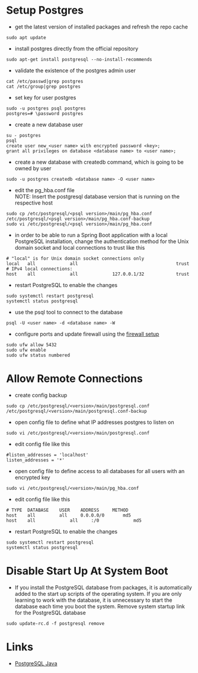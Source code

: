 # Setup Postgres

* get the latest version of installed packages and refresh the repo cache
```
sudo apt update
```

* install postgres directly from the official repository
```
sudo apt-get install postgresql --no-install-recommends
```

* validate the existence of the postgres admin user
```
cat /etc/passwd|grep postgres
cat /etc/group|grep postgres
```

* set key for user postgres
```
sudo -u postgres psql postgres
postgres=# \password postgres
```

* create a new database user
```
su - postgres
psql
create user new_<user name> with encrypted password <key>;
grant all privileges on database <database name> to <user name>;
```

* create a new database with createdb command, which is going to be owned by user <user name>
```
sudo -u postgres createdb <database name> -O <user name>
```

* edit the pg_hba.conf file\
NOTE: Insert the postgresql database version that is running on the respective host
```
sudo cp /etc/postgresql/<psql version>/main/pg_hba.conf /etc/postgresql/<psgl version>/main/pg_hba.conf-backup
sudo vi /etc/postgresql/<psql version>/main/pg_hba.conf
```

* in order to be able to run a Spring Boot application with a local PostgreSQL installation, change the authentication method for the Unix domain socket and local connections to trust like this
```
# "local" is for Unix domain socket connections only
local   all             all                                     trust
# IPv4 local connections:
host    all             all             127.0.0.1/32            trust
```

* restart PostgreSQL to enable the changes
```
sudo systemctl restart postgresql
systemctl status postgresql
```

* use the psql tool to connect to the database
```
psql -U <user name> -d <database name> -W
```

* configure ports and update firewall using the [firewall setup](firewall.md)
```
sudo ufw allow 5432
sudo ufw enable
sudo ufw status numbered
```

# Allow Remote Connections

* create config backup
```
sudo cp /etc/postgresql/<version>/main/postgresql.conf /etc/postgresql/<version>/main/postgresql.conf-backup
```

* open config file to define what IP addresses postgres to listen on
```
sudo vi /etc/postgresql/<version>/main/postgresql.conf
```

* edit config file like this
```
#listen_addresses = 'localhost'
listen_addresses = '*'
```

* open config file to define access to all databases for all users with an encrypted key
```
sudo vi /etc/postgresql/<version>/main/pg_hba.conf
```

* edit config file like this
```
# TYPE  DATABASE	USER	ADDRESS   	METHOD
host    all     	all     0.0.0.0/0       md5
host    all             all     :/0             md5
```

* restart PostgreSQL to enable the changes
```
sudo systemctl restart postgresql
systemctl status postgresql
```

# Disable Start Up At System Boot

* If you install the PostgreSQL database from packages, it is automatically added to the start up scripts of the operating system. If you are only learning to work with the database, it is unnecessary to start the database each time you boot the system. Remove system startup link for the PostgreSQL database
```
sudo update-rc.d -f postgresql remove
```

# Links

* [PostgreSQL Java](https://zetcode.com/java/postgresql/)

